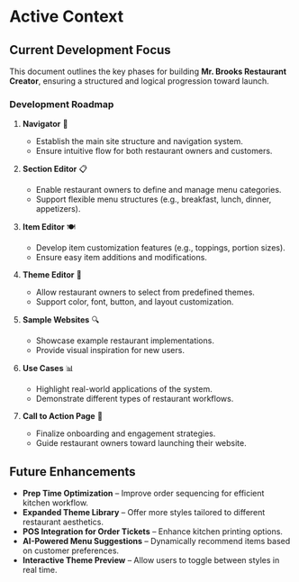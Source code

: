 # Active Context

## Current Development Focus
This document outlines the key phases for building **Mr. Brooks Restaurant Creator**, ensuring a structured and logical progression toward launch.

### Development Roadmap
1. **Navigator** 🧭  
   - Establish the main site structure and navigation system.
   - Ensure intuitive flow for both restaurant owners and customers.

2. **Section Editor** 📋  
   - Enable restaurant owners to define and manage menu categories.
   - Support flexible menu structures (e.g., breakfast, lunch, dinner, appetizers).

3. **Item Editor** 🍽️  
   - Develop item customization features (e.g., toppings, portion sizes).
   - Ensure easy item additions and modifications.

4. **Theme Editor** 🎨  
   - Allow restaurant owners to select from predefined themes.
   - Support color, font, button, and layout customization.

5. **Sample Websites** 🔍  
   - Showcase example restaurant implementations.
   - Provide visual inspiration for new users.

6. **Use Cases** 📊  
   - Highlight real-world applications of the system.
   - Demonstrate different types of restaurant workflows.

7. **Call to Action Page** 🚀  
   - Finalize onboarding and engagement strategies.
   - Guide restaurant owners toward launching their website.

## Future Enhancements
- **Prep Time Optimization** – Improve order sequencing for efficient kitchen workflow.
- **Expanded Theme Library** – Offer more styles tailored to different restaurant aesthetics.
- **POS Integration for Order Tickets** – Enhance kitchen printing options.
- **AI-Powered Menu Suggestions** – Dynamically recommend items based on customer preferences.
- **Interactive Theme Preview** – Allow users to toggle between styles in real time.
